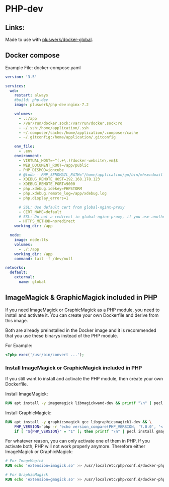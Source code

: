 # PHP-dev

## Links:

Made to use with [pluswerk/docker-global](https://github.com/pluswerk/docker-global).

## Docker compose

Example File: docker-compose.yaml

```yaml
version: '3.5'

services:
  web:
    restart: always
    #build: php-dev
    image: pluswerk/php-dev:nginx-7.2

    volumes:
      - .:/app
      - /var/run/docker.sock:/var/run/docker.sock:ro
      - ~/.ssh:/home/application/.ssh
      - ~/.composer/cache:/home/application/.composer/cache
      - ~/.gitconfig:/home/application/.gitconfig

    env_file:
      - .env
    environment:
      - VIRTUAL_HOST=~^(.+\.)?docker-website\.vm$$
      - WEB_DOCUMENT_ROOT=/app/public
      - PHP_DISMOD=ioncube
      # @todo - PHP_SENDMAIL_PATH="/home/application/go/bin/mhsendmail --smtp-addr=global-mail:1025"
      - XDEBUG_REMOTE_HOST=192.168.178.123
      - XDEBUG_REMOTE_PORT=9000
      - php.xdebug.idekey=PHPSTORM
      - php.xdebug.remote_log=/app/xdebug.log
      - php.display_errors=1

      # SSL: Use default cert from global-nginx-proxy
      - CERT_NAME=default
      # SSL: Do not a redirect in global-nginx-proxy, if you use another port than 443
      - HTTPS_METHOD=noredirect
    working_dir: /app

  node:
    image: node:lts
    volumes:
      - ./:/app
    working_dir: /app
    command: tail -f /dev/null

networks:
  default:
    external:
      name: global
```

## ImageMagick & GraphicMagick included in PHP

If you need ImageMagick or GraphicMagick as a PHP module, you need to install and activate it.
You can create your own Dockerfile and derive from this image.

Both are already preinstalled in the Docker image and it is recommended that you use these binarys instead of the PHP module.

For Example:

```php
<?php exec('/usr/bin/convert ...');
```

### Install ImageMagick or GraphicMagick included in PHP

If you still want to install and activate the PHP module, then create your own Dockerfile.

Install ImageMagick:

```dockerfile
RUN apt install -y imagemagick libmagickwand-dev && printf "\n" | pecl install imagick
```

Install GraphicMagick:

```dockerfile
RUN apt install -y graphicsmagick gcc libgraphicsmagick1-dev && \
    PHP_VERSION=`php -r "echo version_compare(PHP_VERSION, '7.0.0', '<');";` && \
    if [ "${PHP_VERSION}" = "1" ]; then printf "\n" | pecl install gmagick-1.1.7RC3; else printf "\n" | pecl install gmagick-2.0.5RC1; fi;
```

For whatever reason, you can only activate one of them in PHP. If you activate both, PHP will not work properly anymore.
Therefore either ImageMagick or GraphicMagick:

```dockerfile
# For ImageMagick
RUN echo 'extension=imagick.so' >> /usr/local/etc/php/conf.d/docker-php-ext-magick.ini;

# For GraphicMagick
RUN echo 'extension=gmagick.so' >> /usr/local/etc/php/conf.d/docker-php-ext-magick.ini;
```
